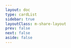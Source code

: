```yaml
---
layout: doc
type: cardList
sidebar: true
layoutClass: m-share-layout
prev: false
next: false
aside: false
---
```

